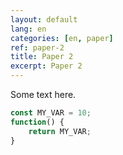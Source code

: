 ```yaml
---
layout: default
lang: en
categories: [en, paper]
ref: paper-2
title: Paper 2
excerpt: Paper 2
---
```


Some text here.


```javascript
const MY_VAR = 10;
function() {
    return MY_VAR;
}
```